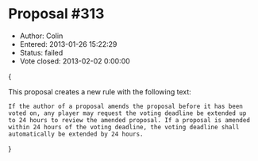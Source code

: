 Proposal #313
============= 
* Author: Colin
* Entered: 2013-01-26 15:22:29
* Status: failed
* Vote closed: 2013-02-02 0:00:00

{

This proposal creates a new rule with the following text:

    If the author of a proposal amends the proposal before it has been 
    voted on, any player may request the voting deadline be extended up 
    to 24 hours to review the amended proposal. If a proposal is amended 
    within 24 hours of the voting deadline, the voting deadline shall 
    automatically be extended by 24 hours.

}
